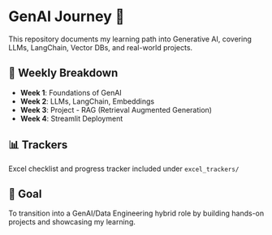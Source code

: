 # GenAI Journey 🚀

This repository documents my learning path into Generative AI, covering LLMs, LangChain, Vector DBs, and real-world projects.

## 🧭 Weekly Breakdown
- **Week 1**: Foundations of GenAI
- **Week 2**: LLMs, LangChain, Embeddings
- **Week 3**: Project - RAG (Retrieval Augmented Generation)
- **Week 4**: Streamlit Deployment

## 📊 Trackers
Excel checklist and progress tracker included under `excel_trackers/`

## 🎯 Goal
To transition into a GenAI/Data Engineering hybrid role by building hands-on projects and showcasing my learning.
